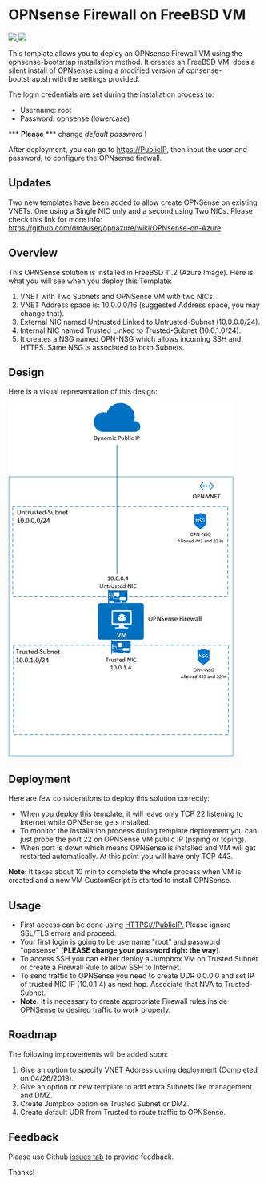 # OPNsense Firewall on FreeBSD VM

<a href="https://portal.azure.com/#create/Microsoft.Template/uri/https%3A%2F%2Fraw.githubusercontent.com%2Fdmauser%2Fopnazure%2Fmaster%2Fazuredeploy.json" target="_blank">
    <img src="http://azuredeploy.net/deploybutton.png"/>
</a>
<a href="http://armviz.io/#/?load=https%3A%2F%2Fraw.githubusercontent.com%2Fdmauser%2Fopnazure%2Fmaster%2Fazuredeploy.json" target="_blank">
    <img src="http://armviz.io/visualizebutton.png"/>
</a>

This template allows you to deploy an OPNsense Firewall VM using the opnsense-bootsrtap installation method. It creates an FreeBSD VM, does a silent install of OPNsense using a modified version of opnsense-bootstrap.sh with the settings provided.

The login credentials are set during the installation process to:

- Username: root
- Password: opnsense (lowercase)

*** **Please** *** change *default password* !

After deployment, you can go to <https://PublicIP>, then input the user and password, to configure the OPNsense firewall.

## Updates

Two new templates have been added to allow create OPNSense on existing VNETs. One using a Single NIC only and a second using Two NICs. Please check this link for more info: <https://github.com/dmauser/opnazure/wiki/OPNsense-on-Azure>

## Overview

This OPNSense solution is installed in FreeBSD 11.2 (Azure Image). 
Here is what you will see when you deploy this Template:

1) VNET with Two Subnets and OPNSense VM with two NICs.
2) VNET Address space is: 10.0.0.0/16 (suggested Address space, you may change that).
3) External NIC named Untrusted Linked to Untrusted-Subnet (10.0.0.0/24).
4) Internal NIC named Trusted Linked to Trusted-Subnet (10.0.1.0/24).
5) It creates a NSG named OPN-NSG which allows incoming SSH and HTTPS. Same NSG is associated to both Subnets.

## Design

Here is a visual representation of this design:

![opnsense design](./images/OPN-SenseProject.png)

## Deployment

Here are few considerations to deploy this solution correctly:

- When you deploy this template, it will leave only TCP 22 listening to Internet while OPNSense gets installed.
- To monitor the installation process during template deployment you can just probe the port 22 on OPNSense VM public IP (psping or tcping).
- When port is down which means OPNSense is installed and VM will get restarted automatically. At this point you will have only TCP 443.

**Note**: It takes about 10 min to complete the whole process when VM is created and a new VM CustomScript is started to install OPNSense.

## Usage

- First access can be done using <HTTPS://PublicIP.> Please ignore SSL/TLS errors and proceed.
- Your first login is going to be username "root" and password "opnsense" (**PLEASE change your password right the way**).
- To access SSH you can either deploy a Jumpbox VM on Trusted Subnet or create a Firewall Rule to allow SSH to Internet.
- To send traffic to OPNSense you need to create UDR 0.0.0.0 and set IP of trusted NIC IP (10.0.1.4) as next hop. Associate that NVA to Trusted-Subnet.
- **Note:** It is necessary to create appropriate Firewall rules inside OPNSense to desired traffic to work properly.

## Roadmap

The following improvements will be added soon:

1) Give an option to specify VNET Address during deployment (Completed on 04/26/2019).
2) Give an option or new template to add extra Subnets like management and DMZ.
3) Create Jumpbox option on Trusted Subnet or DMZ.
4) Create default UDR from Trusted to route traffic to OPNSense.

## Feedback

Please use Github [issues tab](https://github.com/dmauser/opnazure/issues) to provide feedback. 

Thanks!
